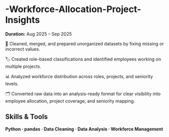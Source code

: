 # -Workforce-Allocation-Project-Insights

**Duration:** Aug 2025 – Sep 2025 

🧹 Cleaned, merged, and prepared unorganized datasets by fixing missing or incorrect values.  

 🏷️ Created role-based classifications and identified employees working on multiple projects.
  
 📊 Analyzed workforce distribution across roles, projects, and seniority levels.
   
 🗂️ Converted raw data into an analysis-ready format for clear visibility into employee allocation, project coverage, and seniority mapping.
  
## Skills & Tools
**Python · pandas · Data Cleaning · Data Analysis · Workforce Management**
